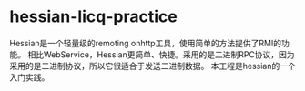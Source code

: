 # hessian-licq-practice
Hessian是一个轻量级的remoting onhttp工具，使用简单的方法提供了RMI的功能。 
相比WebService，Hessian更简单、快捷。采用的是二进制RPC协议，因为采用的是二进制协议，所以它很适合于发送二进制数据。
本工程是hessian的一个入门实践。
